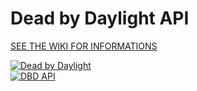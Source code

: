 # Dead by Daylight API

[SEE THE WIKI FOR INFORMATIONS](https://github.com/dearvoodoo/dbd/wiki)

[![Dead by Daylight](https://img.shields.io/badge/Dead%20by%20Daylight-3.4.2-red)](https://forum.deadbydaylight.com/en/discussion/112053/patch-notes-3-4-2-hotfix)  
[![DBD API](https://img.shields.io/badge/DBD%20API-1.0.0-blue)](https://bridge.buddyweb.fr/docs/dbd)
